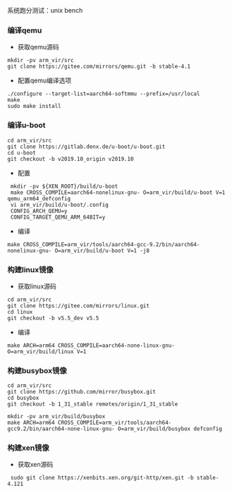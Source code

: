 系统跑分测试：unix bench

### 编译qemu
- 获取qemu源码
```
mkdir -pv arm_vir/src
git clone https://gitee.com/mirrors/qemu.git -b stable-4.1
```
- 配置qemu编译选项
```
./configure --target-list=aarch64-softmmu --prefix=/usr/local
make
sudo make install
```

### 编译u-boot
```
cd arm_vir/src
git clone https://gitlab.denx.de/u-boot/u-boot.git
cd u-boot
git checkout -b v2019.10_origin v2019.10
```
- 配置
```
 mkdir -pv ${XEN_ROOT}/build/u-boot
 make CROSS_COMPILE=aarch64-nonelinux-gnu- O=arm_vir/build/u-boot V=1 qemu_arm64_defconfig
 vi arm_vir/build/u-boot/.config
 CONFIG_ARCH_QEMU=y
 CONFIG_TARGET_QEMU_ARM_64BIT=y
 ```
 - 编译
  ```
make CROSS_COMPILE=arm_vir/tools/aarch64-gcc-9.2/bin/aarch64-nonelinux-gnu- O=arm_vir/build/u-boot V=1 -j8
 ```
 
 ### 构建linux镜像
 - 获取linux源码
 ```
cd arm_vir/src 
git clone https://gitee.com/mirrors/linux.git
cd linux 
git checkout -b v5.5_dev v5.5
```
- 编译
```
make ARCH=arm64 CROSS_COMPILE=aarch64-none-linux-gnu- O=arm_vir/build/linux V=1 
```

### 构建busybox镜像
```
cd arm_vir/src
git clone https://github.com/mirror/busybox.git
cd busybox
git checkout -b 1_31_stable remotes/origin/1_31_stable

mkdir -pv arm_vir/build/busybox
make ARCH=arm64 CROSS_COMPILE=arm_vir/tools/aarch64-gcc9.2/bin/aarch64-none-linux-gnu- O=arm_vir/build/busybox defconfig
```

### 构建xen镜像
- 获取xen源码
```
 sudo git clone https://xenbits.xen.org/git-http/xen.git -b stable-4.121
```
